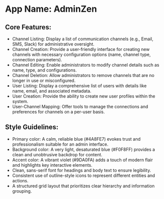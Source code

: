 # **App Name**: AdminZen

## Core Features:

- Channel Listing: Display a list of communication channels (e.g., Email, SMS, Slack) for administrative oversight.
- Channel Creation: Provide a user-friendly interface for creating new channels with necessary configuration options (name, channel type, connection parameters).
- Channel Editing: Enable administrators to modify channel details such as name, type, and configurations.
- Channel Deletion: Allow administrators to remove channels that are no longer in use or misconfigured.
- User Listing: Display a comprehensive list of users with details like name, email, and associated metadata.
- User Creation: Provide the ability to create new user profiles within the system.
- User-Channel Mapping: Offer tools to manage the connections and preferences for channels on a per-user basis.

## Style Guidelines:

- Primary color: A calm, reliable blue (#4A8FE7) evokes trust and professionalism suitable for an admin interface.
- Background color: A very light, desaturated blue (#F0F8FF) provides a clean and unobtrusive backdrop for content.
- Accent color: A vibrant violet (#9DA0FA) adds a touch of modern flair and highlights key interactive elements.
- Clean, sans-serif font for headings and body text to ensure legibility.
- Consistent use of outline-style icons to represent different entities and actions.
- A structured grid layout that prioritizes clear hierarchy and information grouping.
